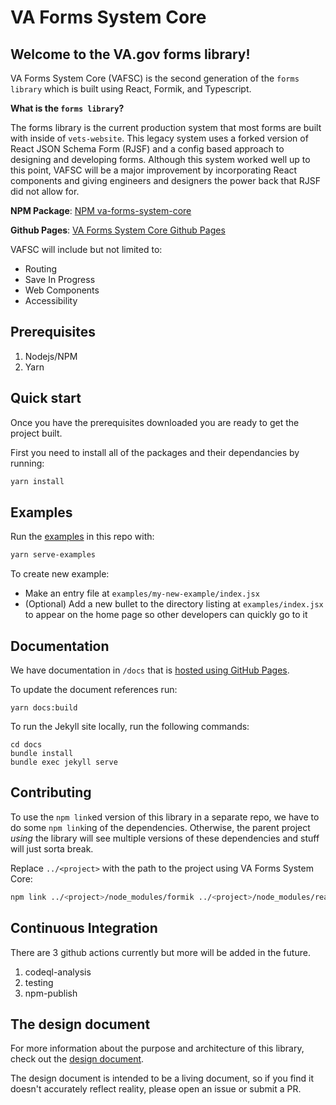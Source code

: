 # VA Forms System Core

## Welcome to the VA.gov forms library!

VA Forms System Core (VAFSC) is the second generation of the `forms library` which is built using React, Formik, and Typescript. 

**What is the `forms library`?** 

The forms library is the current production system that most forms are built with inside of `vets-website`. This legacy system uses a forked version of React JSON Schema Form (RJSF) and a config based approach to designing and developing forms. Although this system worked well up to this point, VAFSC will be a major improvement by incorporating React components and giving engineers and designers the power back that RJSF did not allow for.

**NPM Package**: [NPM va-forms-system-core](https://www.npmjs.com/package/@department-of-veterans-affairs/va-forms-system-core)

**Github Pages**: [VA Forms System Core Github Pages](https://department-of-veterans-affairs.github.io/va-forms-system-core/)


VAFSC will include but not limited to:
- Routing
- Save In Progress
- Web Components
- Accessibility

## Prerequisites

1. Nodejs/NPM
2. Yarn

## Quick start

Once you have the prerequisites downloaded you are ready to get the project built.

First you need to install all of the packages and their dependancies by running:
```sh
yarn install
```

## Examples

Run the [examples](examples) in this repo with:

```sh
yarn serve-examples
```

To create new example:

- Make an entry file at `examples/my-new-example/index.jsx`
- (Optional) Add a new bullet to the directory listing at `examples/index.jsx`
  to appear on the home page so other developers can quickly go to it

## Documentation

We have documentation in `/docs` that is [hosted using GitHub Pages](https://department-of-veterans-affairs.github.io/va-forms-system-core/).

To update the document references run:

```shell
yarn docs:build
```

To run the Jekyll site locally, run the following commands:

```shell
cd docs
bundle install
bundle exec jekyll serve
```

## Contributing

To use the `npm link`ed version of this library in a separate repo, we have to
do some `npm link`ing of the dependencies. Otherwise, the parent project _using_
the library will see multiple versions of these dependencies and stuff will just
sorta break.

Replace `../<project>` with the path to the project using VA Forms System Core:

```sh
npm link ../<project>/node_modules/formik ../<project>/node_modules/react
```

## Continuous Integration

There are 3 github actions currently but more will be added in the future.

1. codeql-analysis
2. testing
3. npm-publish

## The design document

For more information about the purpose and architecture of this library, check
out the [design document](https://github.com/department-of-veterans-affairs/va.gov-team/blob/master/platform/engineering/design-docs/2021-05-18-forms-library.md).

The design document is intended to be a living document, so if you find it
doesn't accurately reflect reality, please open an issue or submit a PR.
